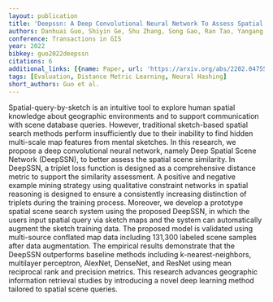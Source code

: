 ```yaml
---
layout: publication
title: 'Deepssn: A Deep Convolutional Neural Network To Assess Spatial Scene Similarity'
authors: Danhuai Guo, Shiyin Ge, Shu Zhang, Song Gao, Ran Tao, Yangang Wang
conference: Transactions in GIS
year: 2022
bibkey: guo2022deepssn
citations: 6
additional_links: [{name: Paper, url: 'https://arxiv.org/abs/2202.04755'}]
tags: [Evaluation, Distance Metric Learning, Neural Hashing]
short_authors: Guo et al.
---
```

Spatial-query-by-sketch is an intuitive tool to explore human spatial
knowledge about geographic environments and to support communication with scene
database queries. However, traditional sketch-based spatial search methods
perform insufficiently due to their inability to find hidden multi-scale map
features from mental sketches. In this research, we propose a deep
convolutional neural network, namely Deep Spatial Scene Network (DeepSSN), to
better assess the spatial scene similarity. In DeepSSN, a triplet loss function
is designed as a comprehensive distance metric to support the similarity
assessment. A positive and negative example mining strategy using qualitative
constraint networks in spatial reasoning is designed to ensure a consistently
increasing distinction of triplets during the training process. Moreover, we
develop a prototype spatial scene search system using the proposed DeepSSN, in
which the users input spatial query via sketch maps and the system can
automatically augment the sketch training data. The proposed model is validated
using multi-source conflated map data including 131,300 labeled scene samples
after data augmentation. The empirical results demonstrate that the DeepSSN
outperforms baseline methods including k-nearest-neighbors, multilayer
perceptron, AlexNet, DenseNet, and ResNet using mean reciprocal rank and
precision metrics. This research advances geographic information retrieval
studies by introducing a novel deep learning method tailored to spatial scene
queries.